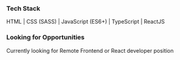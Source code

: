   <h3>Tech Stack</h3>

 HTML | CSS (SASS) | JavaScript (ES6+) | TypeScript | ReactJS


  <h3>Looking for Opportunities</h3>

  Currently looking for Remote Frontend or React developer position 
